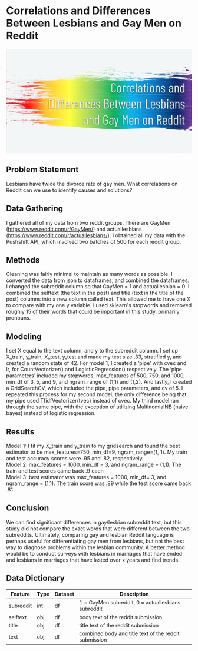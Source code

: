 # Correlations and Differences Between Lesbians and Gay Men on Reddit
![image](front_image.png)

## Problem Statement
Lesbians have twice the divorce rate of gay men.  What correlations on Reddit can we use to identify causes and solutions?
## Data Gathering
I gathered all of my data from two reddit groups. There are GayMen (https://www.reddit.com/r/GayMen/) and actuallesbians (https://www.reddit.com/r/actuallesbians/). I obtained all my data with the Pushshift API, which involved two batches of 500 for each reddit group.
## Methods
Cleaning was fairly minimal to maintain as many words as possible. I converted the data from json to dataframes, and combined the dataframes.  I changed the subreddit column so that GayMen = 1 and actuallesbian = 0. I combined the selftext (the text in the post) and title (text in the title of the post) columns into a new column called text. This allowed me to have one X to compare with my one y variable. I used sklearn's stopwords and removed roughly 15 of their words that could be important in this study, primarily pronouns. 
## Modeling
I set X equal to the text column, and y to the subreddit column. I set up X_train, y_train, X_test, y_test and made my test size .33, stratified y, and created a random state of 42. For model 1, I created a ‘pipe’ with cvec and lr, for CountVectorizer() and LogisticRegression() respectively. The ‘pipe parameters’ included my stopwords, max_features of 500, 750, and 1000, min_df of 3, 5, and 9, and ngram_range of (1,1) and (1,2). And lastly, I created a GridSearchCV, which included the pipe, pipe parameters, and cv of 5. I repeated this process for my second model, the only difference being that my pipe used TfidfVectorizer(tvec) instead of cvec. My third model ran through the same pipe, with the exception of utilizing MultinomialNB (naive bayes) instead of logistic regression.

## Results
Model 1: I fit my X_train and y_train to my gridsearch and found the best estimator to be max_features=750, min_df=9, ngram_range=(1, 1). My train and test accuracy scores were .95 and .82, respectively.<br>
Model 2: max_features = 1000, min_df = 3, and ngram_range = (1,1). The train and test scores came back .9 each<br>
Model 3: best estimator was max_features = 1000, min_df= 3, and ngram_range = (1,1). The train score was .89 while the test score came back .81
## Conclusion
We can find significant differences in gay/lesbian subreddit text, but this study did not compare the exact words that were different between the two subreddits. Ultimately, comparing gay and lesbian Reddit language is perhaps useful for differentiating gay men from lesbians, but not the best way to diagnose problems within the lesbian community. A better method would be to conduct surveys with lesbians in marriages that have ended and lesbians in marriages that have lasted over x years and find trends.
## Data Dictionary
|Feature|Type|Dataset|Description|
|---|---|---|---|
|subreddit|int|df|1 = GayMen subreddit, 0 = actuallesbians subreddit|
|selftext|obj|df|body text of the reddit submission|
|title|obj|df|title text of the reddit submission|
|text|obj|df|combined body and title text of the reddit submission|


